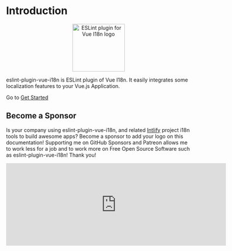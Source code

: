 # Introduction

<p align="center"><img width="143px" height="130px" src="/eslint-plugin-vue-i18n.svg" alt="ESLint plugin for Vue I18n logo"></p>

eslint-plugin-vue-i18n is ESLint plugin of Vue I18n. It easily integrates some localization features to your Vue.js Application.

Go to [Get Started](./started.md)

## Become a Sponsor

Is your company using eslint-plugin-vue-i18n, and related [Intlify](https://github.com/intlify) project i18n tools to build awesome apps? Become a sponsor to add your logo on this documentation! Supporting me on GitHub Sponsors and Patreon allows me to work less for a job and to work more on Free Open Source Software such as eslint-plugin-vue-i18n! Thank you!

<p style="text-align: center;">
  <iframe src="https://github.com/sponsors/ota-meshi/card" title="Sponsor ota-meshi" height="225" width="600" style="border: 0;"></iframe>
</p>
